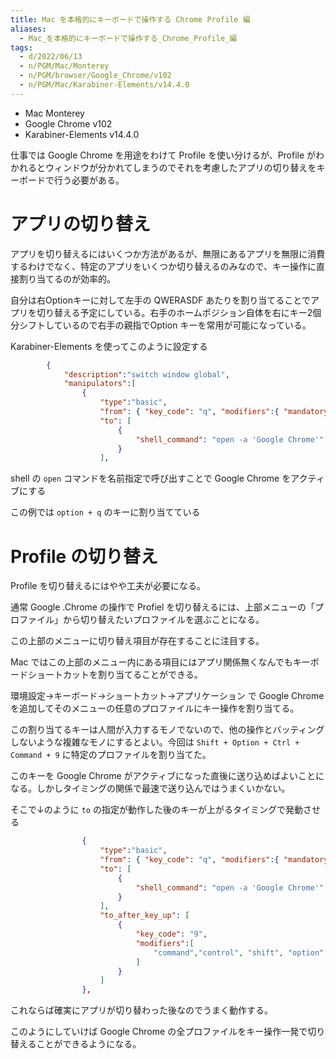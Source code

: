 ```yaml
---
title: Mac を本格的にキーボードで操作する Chrome Profile 編
aliases:
  - Mac_を本格的にキーボードで操作する_Chrome_Profile_編
tags:
  - d/2022/06/13
  - n/PGM/Mac/Monterey
  - n/PGM/browser/Google_Chrome/v102
  - n/PGM/Mac/Karabiner-Elements/v14.4.0
---
```


- Mac Monterey
- Google Chrome v102
- Karabiner-Elements v14.4.0


仕事では Google Chrome を用途をわけて Profile を使い分けるが、Profile がわかれるとウィンドウが分かれてしまうのでそれを考慮したアプリの切り替えをキーボードで行う必要がある。

アプリの切り替え
================================================================================
アプリを切り替えるにはいくつか方法があるが、無限にあるアプリを無限に消費するわけでなく、特定のアプリをいくつか切り替えるのみなので、キー操作に直接割り当てるのが効率的。

自分は右Optionキーに対して左手の QWERASDF あたりを割り当てることでアプリを切り替える予定にしている。右手のホームポジション自体を右にキー2個分シフトしているので右手の親指でOption キーを常用が可能になっている。

Karabiner-Elements を使ってこのように設定する


```json
        {
            "description":"switch window global",
            "manipulators":[
                {
                    "type":"basic",
                    "from": { "key_code": "q", "modifiers":{ "mandatory": ["option"]} },
                    "to": [
                        {
                            "shell_command": "open -a 'Google Chrome'" 
                        }
                    ],
```

shell の `open` コマンドを名前指定で呼び出すことで Google Chrome をアクティブにする

この例では `option + q` のキーに割り当てている

Profile の切り替え
================================================================================
Profile を切り替えるにはやや工夫が必要になる。

通常 Google .Chrome の操作で Profiel を切り替えるには、上部メニューの「プロファイル」から切り替えたいプロファイルを選ぶことになる。

この上部のメニューに切り替え項目が存在することに注目する。

Mac ではこの上部のメニュー内にある項目にはアプリ関係無くなんでもキーボードショートカットを割り当てることができる。

環境設定→キーボード→ショートカット→アプリケーション で Google Chrome を追加してそのメニューの任意のプロファイルにキー操作を割り当てる。

この割り当てるキーは人間が入力するモノでないので、他の操作とバッティングしないような複雑なモノにするとよい。今回は `Shift + Option + Ctrl + Command + 9` に特定のプロファイルを割り当てた。

このキーを Google Chrome がアクティブになった直後に送り込めばよいことになる。しかしタイミングの関係で最速で送り込んではうまくいかない。

そこで↓のように `to` の指定が動作した後のキーが上がるタイミングで発動させる

```json
                {
                    "type":"basic",
                    "from": { "key_code": "q", "modifiers":{ "mandatory": ["option"]} },
                    "to": [
                        {
                            "shell_command": "open -a 'Google Chrome'" 
                        }
                    ],
                    "to_after_key_up": [
                        {
                            "key_code": "9",
                            "modifiers":[
                                "command","control", "shift", "option"
                            ]
                        }
                    ]
                },
```

これならば確実にアプリが切り替わった後なのでうまく動作する。

このようにしていけば Google Chrome の全プロファイルをキー操作一発で切り替えることができるようになる。




























